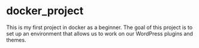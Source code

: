 # docker_project
This is my first project in docker as a beginner.
The goal of this project is to set up an environment that allows us to work on our WordPress plugins and themes.
